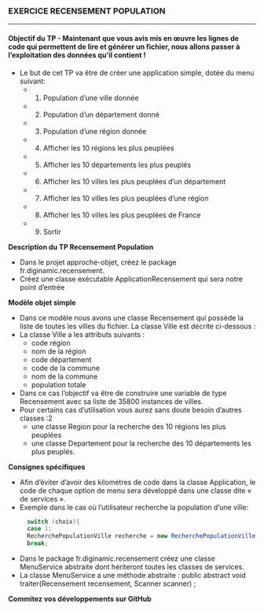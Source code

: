 ### EXERCICE RECENSEMENT POPULATION

---

#### Objectif du TP - Maintenant que vous avis mis en œuvre les lignes de code qui permettent de lire et générer un fichier, nous allons passer à l’exploitation des données qu’il contient !

- Le but de cet TP va être de créer une application simple, dotée du menu suivant:
  - 1. Population d’une ville donnée
  - 2. Population d’un département donné
  - 3. Population d’une région donnée
  - 4. Afficher les 10 régions les plus peuplées
  - 5. Afficher les 10 départements les plus peuplés
  - 6. Afficher les 10 villes les plus peuplées d’un département
  - 7. Afficher les 10 villes les plus peuplées d’une région
  - 8. Afficher les 10 villes les plus peuplées de France
  - 9. Sortir

**Description du TP Recensement Population**

- Dans le projet approche-objet, créez le package fr.diginamic.recensement.
- Créez une classe exécutable ApplicationRecensement qui sera notre point d’entrée

**Modèle objet simple**

- Dans ce modèle nous avons une classe Recensement qui possède la liste de toutes les villes du fichier. La classe Ville est décrite ci-dessous :
- La classe Ville a les attributs suivants :
  - code région
  - nom de la région
  - code département
  - code de la commune
  - nom de la commune
  - population totale
- Dans ce cas l’objectif va être de construire une variable de type Recensement avec sa liste de 35800 instances de villes.
- Pour certains cas d’utilisation vous aurez sans doute besoin d’autres classes :2
  - une classe Region pour la recherche des 10 régions les plus peuplées
  - une classe Departement pour la recherche des 10 départements les plus peuplés.

**Consignes spécifiques**

- Afin d’éviter d’avoir des kilomètres de code dans la classe Application, le code de chaque option de menu sera développé dans une classe dite « de services ».
- Exemple dans le cas où l’utilisateur recherche la population d’une ville:
  ```java
    switch (choix){
    case 1:
    RecherchePopulationVille recherche = new RecherchePopulationVille(); recherche.traiter(recensement, scanner);
    break;
  ```
- Dans le package fr.diginamic.recensement créez une classe MenuService abstraite dont hériteront toutes les classes de services.
- La classe MenuService a une méthode abstraite :
  public abstract void traiter(Recensement recensement, Scanner scanner) ;

**Commitez vos développements sur GitHub**
